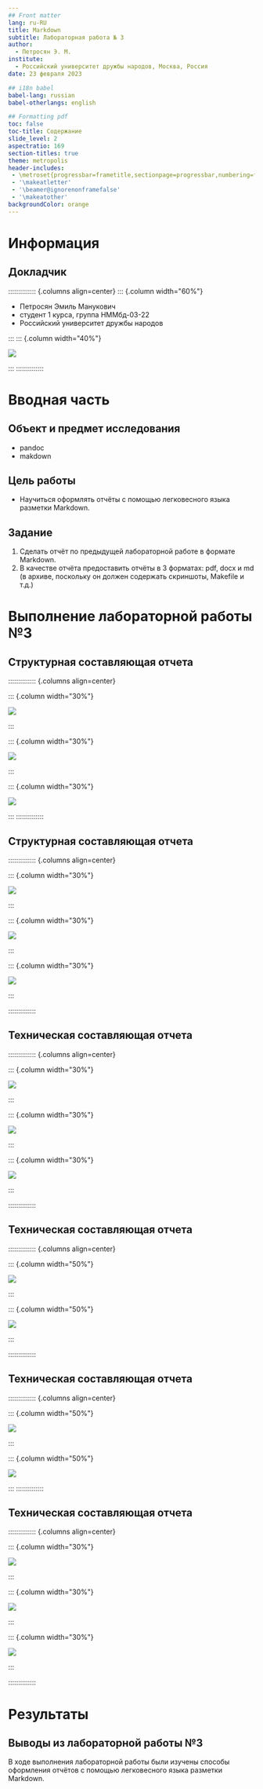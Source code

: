 ```yaml
---
## Front matter
lang: ru-RU
title: Markdown
subtitle: Лабораторная работа № 3
author: 
  - Петросян Э. М.
institute:
  - Российский университет дружбы народов, Москва, Россия
date: 23 февраля 2023

## i18n babel
babel-lang: russian
babel-otherlangs: english

## Formatting pdf
toc: false
toc-title: Содержание
slide_level: 2
aspectratio: 169
section-titles: true
theme: metropolis
header-includes:
 - \metroset{progressbar=frametitle,sectionpage=progressbar,numbering=fraction}
 - '\makeatletter'
 - '\beamer@ignorenonframefalse'
 - '\makeatother'
backgroundColor: orange
---
```




# Информация

## Докладчик

:::::::::::::: {.columns align=center}
::: {.column width="60%"}

  * Петросян Эмиль Манукович
  * студент 1 курса, группа НММбд-03-22
  * Российский университет дружбы народов

:::
::: {.column width="40%"}

![](./image/1.jpg)

:::
::::::::::::::

# Вводная часть

## Объект и предмет исследования

- pandoc
- makdown


## Цель работы

- Научиться оформлять отчёты с помощью легковесного языка разметки Markdown.


## Задание
1. Сделать отчёт по предыдущей лабораторной работе в формате Markdown.
2. В качестве отчёта предоставить отчёты в 3 форматах: pdf, docx и md (в архиве,
поскольку он должен содержать скриншоты, Makefile и т.д.)


# Выполнение лабораторной работы №3

## Структурная составляющая отчета

:::::::::::::: {.columns align=center}

::: {.column width="30%"}

![](./image/1.png)

:::


::: {.column width="30%"}

![](./image/2.png)

:::

::: {.column width="30%"}

![](./image/3.png)

:::
::::::::::::::



## Структурная составляющая отчета

:::::::::::::: {.columns align=center}

::: {.column width="30%"}

![](./image/4.png)

:::

::: {.column width="30%"}

![](./image/5.png)

:::

::: {.column width="30%"}

![](./image/6.png)

:::

::::::::::::::


## Техническая составляющая отчета

:::::::::::::: {.columns align=center}

::: {.column width="30%"}

![](./image/7.png)

:::

::: {.column width="30%"}

![](./image/8.png)

:::

::: {.column width="30%"}

![](./image/9.png)

:::


::::::::::::::

## Техническая составляющая отчета


:::::::::::::: {.columns align=center}

::: {.column width="50%"}

![](./image/3.png)

:::

::: {.column width="50%"}

![](./image/4.png)

:::


::::::::::::::


## Техническая составляющая отчета

:::::::::::::: {.columns align=center}


::: {.column width="50%"}

![](./image/10.png)

:::

::: {.column width="50%"}

![](./image/11.png)

:::
::::::::::::::

## Техническая составляющая отчета

:::::::::::::: {.columns align=center}


::: {.column width="30%"}

![](./image/12.png)

:::

::: {.column width="30%"}

![](./image/13.png)

:::

::: {.column width="30%"}

![](./image/14.png)

:::

::::::::::::::

# Результаты

## Выводы из лабораторной работы №3

В ходе выполнения лабораторной работы были изучены способы оформления отчётов с помощью легковесного языка разметки Markdown.






